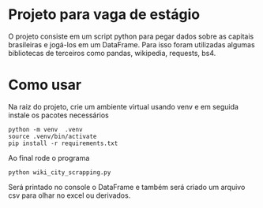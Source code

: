 # Projeto para vaga de estágio

O projeto consiste em um script python para pegar dados sobre as capitais
brasileiras e jogá-los em um DataFrame. Para isso foram utilizadas algumas
bibliotecas de terceiros como pandas, wikipedia, requests, bs4.

# Como usar

Na raiz do projeto, crie um ambiente virtual usando venv
e em seguida instale os pacotes necessários

```
python -m venv  .venv
source .venv/bin/activate
pip install -r requirements.txt
```

Ao final rode o programa

```
python wiki_city_scrapping.py
```

Será printado no console o DataFrame e também será criado um arquivo csv para
olhar no excel ou derivados.
